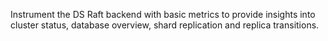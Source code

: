Instrument the DS Raft backend with basic metrics to provide insights into cluster status, database overview, shard replication and replica transitions.
